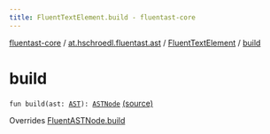 ```yaml
---
title: FluentTextElement.build - fluentast-core
---
```


[fluentast-core](../../index.html) / [at.hschroedl.fluentast.ast](../index.html) / [FluentTextElement](index.html) / [build](.)

# build

`fun build(ast: `[`AST`](https://help.eclipse.org/neon/topic/org.eclipse.jdt.doc.isv/reference/api/org/eclipse/jdt/core/dom/AST.html)`): `[`ASTNode`](https://help.eclipse.org/neon/topic/org.eclipse.jdt.doc.isv/reference/api/org/eclipse/jdt/core/dom/ASTNode.html) [(source)](https://github.com/hschroedl/FluentAST/tree/master/core/src/main/kotlin//at.hschroedl.fluentast/ast/ASTNode.kt#L126)

Overrides [FluentASTNode.build](../-fluent-a-s-t-node/build.html)

